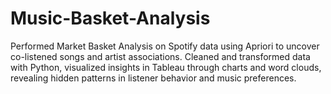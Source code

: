 # Music-Basket-Analysis
Performed Market Basket Analysis on Spotify data using Apriori to uncover co-listened songs and artist associations. Cleaned and transformed data with Python, visualized insights in Tableau through charts and word clouds, revealing hidden patterns in listener behavior and music preferences.
